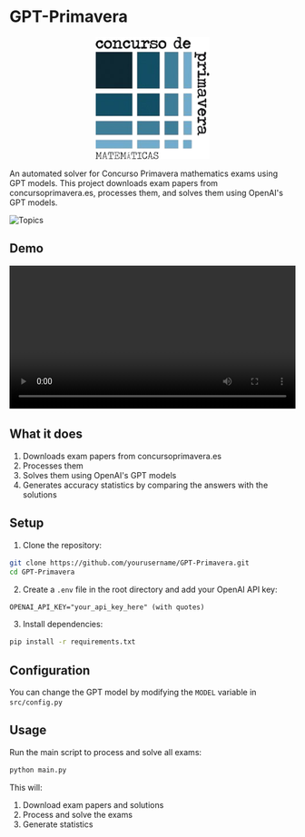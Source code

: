 # GPT-Primavera

<p align="center">
  <img src="logo.png" alt="GPT-Primavera Logo" width="200"/>
</p>

An automated solver for Concurso Primavera mathematics exams using GPT models. This project downloads exam papers from concursoprimavera.es, processes them, and solves them using OpenAI's GPT models.

![Topics](https://img.shields.io/badge/Topics-AI%20|%20Education%20|%20Mathematics%20|%20PDF%20Processing%20|%20Automation-blue)

## Demo

<video width="100%" controls>
  <source src="demo.mp4" type="video/mp4">
  Your browser does not support the video tag.
</video>

## What it does

1. Downloads exam papers from concursoprimavera.es
2. Processes them
3. Solves them using OpenAI's GPT models
4. Generates accuracy statistics by comparing the answers with the solutions

## Setup

1. Clone the repository:
```bash
git clone https://github.com/yourusername/GPT-Primavera.git
cd GPT-Primavera
```

2. Create a `.env` file in the root directory and add your OpenAI API key:
```
OPENAI_API_KEY="your_api_key_here" (with quotes)
```

3. Install dependencies:
```bash
pip install -r requirements.txt
```

## Configuration

You can change the GPT model by modifying the `MODEL` variable in `src/config.py`

## Usage

Run the main script to process and solve all exams:
```bash
python main.py
```

This will:
1. Download exam papers and solutions
2. Process and solve the exams
3. Generate statistics
